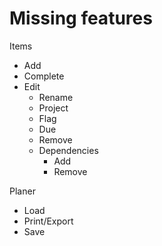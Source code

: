 # Missing features

Items
* Add
* Complete
* Edit
    * Rename
    * Project
    * Flag
    * Due
    * Remove
    * Dependencies
        * Add
        * Remove

Planer
* Load
* Print/Export
* Save
